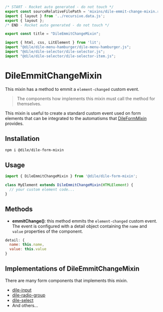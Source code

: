 ```js server
/* START - Rocket auto generated - do not touch */
export const sourceRelativeFilePath = 'mixins/dile-emmit-change-mixin.rocket.md';
import { layout } from '../recursive.data.js';
export { layout };
/* END - Rocket auto generated - do not touch */

export const title = "DileEmmitChangeMixin";

```

```js script
import { html, css, LitElement } from 'lit'; 
import "@dile/dile-menu-hamburger/dile-menu-hamburger.js";
import "@dile/dile-selector/dile-selector.js";
import "@dile/dile-selector/dile-selector-item.js";
```

# DileEmmitChangeMixin

This mixin has a method to emmit a ```element-changed``` custom event.

> The components how implements this mixin must call the method for themselves.

This mixin is useful to create a standard custom event used on form elements that can be integrated to the automatisms that [DileFormMixin](/mixins/dile-form-mixin) provides.

## Installation

```bash
npm i @dile/dile-form-mixin
```

## Usage

```javascript
import { DileEmmitChangeMixin } from '@dile/dile-form-mixin';

class MyElement extends DileEmmitChangeMixin(HTMLElement) {
  // your custom element code...
}
```

## Methods

- **emmitChange()**: this method emmits the ```element-changed``` custom event. The event is configured with a detail object containing the ```name``` and ```value``` properties of the component.

```javascript
detail: {
  name: this.name,
  value: this.value
}
```

## Implementations of DileEmmitChangeMixin

There are many form components that implements this mixin.

- [dile-input](/components/dile-input)
- [dile-radio-group](/components/dile-radio-group)
- [dile-select](/components/dile-select)
- And others...